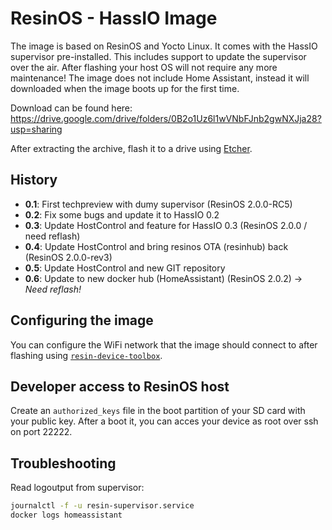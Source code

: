 ﻿# ResinOS - HassIO Image
The image is based on ResinOS and Yocto Linux. It comes with the HassIO supervisor pre-installed. This includes support to update the supervisor over the air. After flashing your host OS will not require any more maintenance! The image does not include Home Assistant, instead it will downloaded when the image boots up for the first time.

Download can be found here: https://drive.google.com/drive/folders/0B2o1Uz6l1wVNbFJnb2gwNXJja28?usp=sharing

After extracting the archive, flash it to a drive using [Etcher](https://etcher.io/).

## History
- **0.1**: First techpreview with dumy supervisor (ResinOS 2.0.0-RC5)
- **0.2**: Fix some bugs and update it to HassIO 0.2
- **0.3**: Update HostControl and feature for HassIO 0.3 (ResinOS 2.0.0 / need reflash)
- **0.4**: Update HostControl and bring resinos OTA (resinhub) back (ResinOS 2.0.0-rev3)
- **0.5**: Update HostControl and new GIT repository
- **0.6**: Update to new docker hub (HomeAssistant) (ResinOS 2.0.2) -> *Need reflash!* 

## Configuring the image
You can configure the WiFi network that the image should connect to after flashing using [`resin-device-toolbox`](https://resinos.io/docs/raspberrypi3/gettingstarted/#install-resin-device-toolbox).

## Developer access to ResinOS host
Create an `authorized_keys` file in the boot partition of your SD card with your public key. After a boot it, you can acces your device as root over ssh on port 22222.

## Troubleshooting

Read logoutput from supervisor:
```bash
journalctl -f -u resin-supervisor.service
docker logs homeassistant
```
